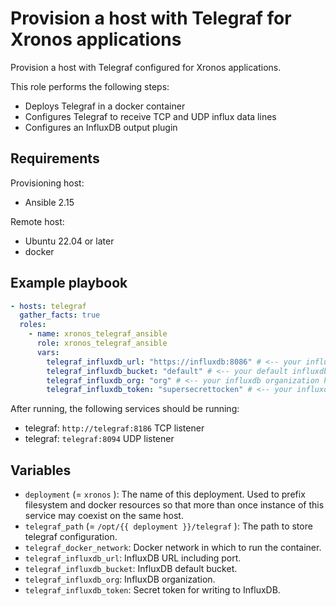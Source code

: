 # Provision a host with Telegraf for Xronos applications

Provision a host with Telegraf configured for Xronos applications.

This role performs the following steps:

- Deploys Telegraf in a docker container
- Configures Telegraf to receive TCP and UDP influx data lines
- Configures an InfluxDB output plugin

## Requirements

Provisioning host:

- Ansible 2.15

Remote host:

- Ubuntu 22.04 or later
- docker

## Example playbook

```yaml
- hosts: telegraf
  gather_facts: true
  roles:
    - name: xronos_telegraf_ansible
      role: xronos_telegraf_ansible
      vars:
        telegraf_influxdb_url: "https://influxdb:8086" # <-- your influxdb URI here
        telegraf_influxdb_bucket: "default" # <-- your default influxdb bucket here
        telegraf_influxdb_org: "org" # <-- your influxdb organization here
        telegraf_influxdb_token: "supersecrettocken" # <-- your influxdb token here
```

After running, the following services should be running:

- telegraf: `http://telegraf:8186` TCP listener
- telegraf: `telegraf:8094` UDP listener

## Variables

- `deployment` (= `xronos` ): The name of this deployment. Used to prefix filesystem and docker resources so that more than once instance of this service may coexist on the same host.
- `telegraf_path` (= `/opt/{{ deployment }}/telegraf` ): The path to store telegraf configuration.
- `telegraf_docker_network`: Docker network in which to run the container.
- `telegraf_influxdb_url`: InfluxDB URL including port.
- `telegraf_influxdb_bucket`: InfluxDB default bucket.
- `telegraf_influxdb_org`: InfluxDB organization.
- `telegraf_influxdb_token`: Secret token for writing to InfluxDB.
